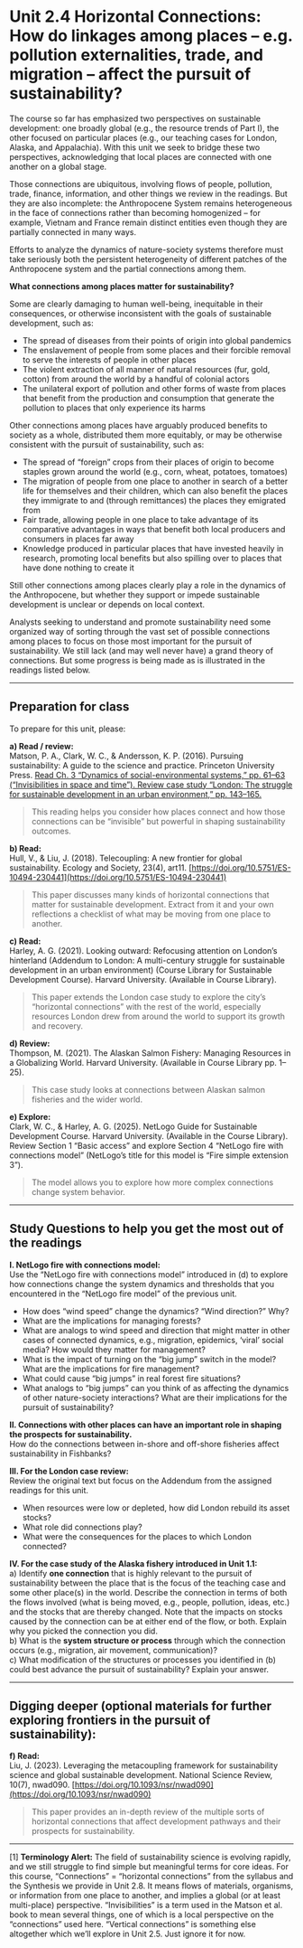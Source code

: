 # Unit 2.4 Horizontal Connections: How do linkages among places – e.g. pollution externalities, trade, and migration – affect the pursuit of sustainability?

The course so far has emphasized two perspectives on sustainable development: one broadly global (e.g., the resource trends of Part I), the other focused on particular places (e.g., our teaching cases for London, Alaska, and Appalachia). With this unit we seek to bridge these two perspectives, acknowledging that local places are connected with one another on a global stage.

Those connections are ubiquitous, involving flows of people, pollution, trade, finance, information, and other things we review in the readings. But they are also incomplete: the Anthropocene System remains heterogeneous in the face of connections rather than becoming homogenized – for example, Vietnam and France remain distinct entities even though they are partially connected in many ways.

Efforts to analyze the dynamics of nature-society systems therefore must take seriously both the persistent heterogeneity of different patches of the Anthropocene system and the partial connections among them.

**What connections among places matter for sustainability?**

Some are clearly damaging to human well-being, inequitable in their consequences, or otherwise inconsistent with the goals of sustainable development, such as:
- The spread of diseases from their points of origin into global pandemics
- The enslavement of people from some places and their forcible removal to serve the interests of people in other places
- The violent extraction of all manner of natural resources (fur, gold, cotton) from around the world by a handful of colonial actors
- The unilateral export of pollution and other forms of waste from places that benefit from the production and consumption that generate the pollution to places that only experience its harms

Other connections among places have arguably produced benefits to society as a whole, distributed them more equitably, or may be otherwise consistent with the pursuit of sustainability, such as:
- The spread of “foreign” crops from their places of origin to become staples grown around the world (e.g., corn, wheat, potatoes, tomatoes)
- The migration of people from one place to another in search of a better life for themselves and their children, which can also benefit the places they immigrate to and (through remittances) the places they emigrated from
- Fair trade, allowing people in one place to take advantage of its comparative advantages in ways that benefit both local producers and consumers in places far away
- Knowledge produced in particular places that have invested heavily in research, promoting local benefits but also spilling over to places that have done nothing to create it

Still other connections among places clearly play a role in the dynamics of the Anthropocene, but whether they support or impede sustainable development is unclear or depends on local context.

Analysts seeking to understand and promote sustainability need some organized way of sorting through the vast set of possible connections among places to focus on those most important for the pursuit of sustainability. We still lack (and may well never have) a grand theory of connections. But some progress is being made as is illustrated in the readings listed below.

---

## Preparation for class

To prepare for this unit, please:

**a) Read / review:**  
Matson, P. A., Clark, W. C., & Andersson, K. P. (2016). Pursuing sustainability: A guide to the science and practice. Princeton University Press. [Read Ch. 3 “Dynamics of social-environmental systems,” pp. 61–63 (“Invisibilities in space and time”). Review case study “London: The struggle for sustainable development in an urban environment,” pp. 143–165.](https://pursuing-sustainability.stanford.edu/)  
> This reading helps you consider how places connect and how those connections can be “invisible” but powerful in shaping sustainability outcomes.

**b) Read:**  
Hull, V., & Liu, J. (2018). Telecoupling: A new frontier for global sustainability. Ecology and Society, 23(4), art11. [https://doi.org/10.5751/ES-10494-230441](https://doi.org/10.5751/ES-10494-230441)  
> This paper discusses many kinds of horizontal connections that matter for sustainable development. Extract from it and your own reflections a checklist of what may be moving from one place to another.

**c) Read:**  
Harley, A. G. (2021). Looking outward: Refocusing attention on London’s hinterland (Addendum to London: A multi-century struggle for sustainable development in an urban environment) (Course Library for Sustainable Development Course). Harvard University. (Available in Course Library).  
> This paper extends the London case study to explore the city’s “horizontal connections” with the rest of the world, especially resources London drew from around the world to support its growth and recovery.

**d) Review:**  
Thompson, M. (2021). The Alaskan Salmon Fishery: Managing Resources in a Globalizing World. Harvard University. (Available in Course Library pp. 1–25).  
> This case study looks at connections between Alaskan salmon fisheries and the wider world.

**e) Explore:**  
Clark, W. C., & Harley, A. G. (2025). NetLogo Guide for Sustainable Development Course. Harvard University. (Available in the Course Library). Review Section 1 “Basic access” and explore Section 4 “NetLogo fire with connections model” (NetLogo’s title for this model is “Fire simple extension 3”).  
> The model allows you to explore how more complex connections change system behavior.

---

## Study Questions to help you get the most out of the readings

**I. NetLogo fire with connections model:**  
Use the “NetLogo fire with connections model” introduced in (d) to explore how connections change the system dynamics and thresholds that you encountered in the “NetLogo fire model” of the previous unit.  
- How does “wind speed” change the dynamics? “Wind direction?” Why?  
- What are the implications for managing forests?  
- What are analogs to wind speed and direction that might matter in other cases of connected dynamics, e.g., migration, epidemics, ‘viral’ social media? How would they matter for management?  
- What is the impact of turning on the “big jump” switch in the model? What are the implications for fire management?  
- What could cause “big jumps” in real forest fire situations?  
- What analogs to “big jumps” can you think of as affecting the dynamics of other nature-society interactions? What are their implications for the pursuit of sustainability?

**II. Connections with other places can have an important role in shaping the prospects for sustainability.**  
How do the connections between in-shore and off-shore fisheries affect sustainability in Fishbanks?

**III. For the London case review:**  
Review the original text but focus on the Addendum from the assigned readings for this unit.  
- When resources were low or depleted, how did London rebuild its asset stocks?  
- What role did connections play?  
- What were the consequences for the places to which London connected?

**IV. For the case study of the Alaska fishery introduced in Unit 1.1:**  
a) Identify **one connection** that is highly relevant to the pursuit of sustainability between the place that is the focus of the teaching case and some other place(s) in the world. Describe the connection in terms of both the flows involved (what is being moved, e.g., people, pollution, ideas, etc.) and the stocks that are thereby changed. Note that the impacts on stocks caused by the connection can be at either end of the flow, or both. Explain why you picked the connection you did.  
b) What is the **system structure or process** through which the connection occurs (e.g., migration, air movement, communication)?  
c) What modification of the structures or processes you identified in (b) could best advance the pursuit of sustainability? Explain your answer.

---

## Digging deeper (optional materials for further exploring frontiers in the pursuit of sustainability):

**f) Read:**  
Liu, J. (2023). Leveraging the metacoupling framework for sustainability science and global sustainable development. National Science Review, 10(7), nwad090. [https://doi.org/10.1093/nsr/nwad090](https://doi.org/10.1093/nsr/nwad090)  
> This paper provides an in-depth review of the multiple sorts of horizontal connections that affect development pathways and their prospects for sustainability.

---

[1] **Terminology Alert:** The field of sustainability science is evolving rapidly, and we still struggle to find simple but meaningful terms for core ideas. For this course, “Connections” = “horizontal connections” from the syllabus and the Synthesis we provide in Unit 2.8. It means flows of materials, organisms, or information from one place to another, and implies a global (or at least multi-place) perspective. “Invisibilities” is a term used in the Matson et al. book to mean several things, one of which is a local perspective on the “connections” used here. “Vertical connections” is something else altogether which we’ll explore in Unit 2.5. Just ignore it for now.